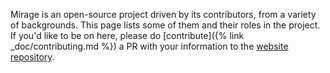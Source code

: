 Mirage is an open-source project driven by its contributors, from a variety of backgrounds.  This page lists some of them and their roles in the project. If you'd like to be on here, please do [contribute]({% link _doc/contributing.md %}) a PR with your information to the [website repository](https://github.com/mirage/mirage-bushel-www/).
